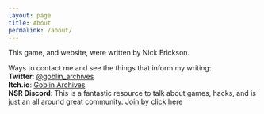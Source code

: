 ```yaml
---
layout: page
title: About
permalink: /about/
---
```


This game, and website, were written by Nick Erickson.

Ways to contact me and see the things that inform my writing:
<br>**Twitter**: [@goblin_archives](https://twitter.com/goblin_archives)
<br>**Itch.io**: [Goblin Archives](https://goblinarchives.itch.io/)
<br>**NSR Discord**: This is a fantastic resource to talk about games,
hacks, and is just an all around great community.
[Join by click here](https://discord.io/newschoolrevolution)

